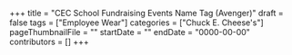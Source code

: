 +++
title = "CEC School Fundraising Events Name Tag (Avenger)"
draft = false
tags = ["Employee Wear"]
categories = ["Chuck E. Cheese's"]
pageThumbnailFile = ""
startDate = ""
endDate = "0000-00-00"
contributors = []
+++
